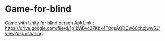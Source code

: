 # Game-for-blind
Game with Unity for blind person
Apk Link : https://drive.google.com/file/d/1p1bWBvc27Kbx4T0qsAQDCw60chcjww5J/view?usp=sharing
